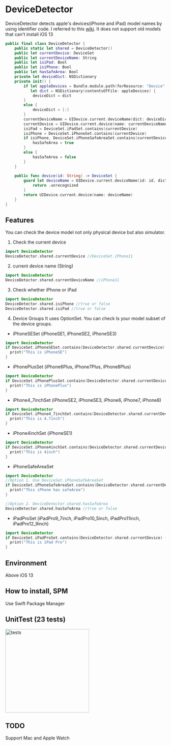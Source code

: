 # DeviceDetector

DeviceDetector detects apple's devices(iPhone and iPad) model names by using identifier code. I referred to this [wiki](https://www.theiphonewiki.com/wiki/Models). It does not support old models that can't install iOS 13

```swift
public final class DeviceDetector {
    public static let shared = DeviceDetector()
    public let currentDevice: DeviceSet
    public let currentDeviceName: String
    public let isiPad: Bool
    public let isiPhone: Bool
    public let hasSafeArea: Bool
    private let deviceDict: NSDictionary
    private init() {
        if let appleDevices = Bundle.module.path(forResource: "Device", ofType: "plist"),
           let dict = NSDictionary(contentsOfFile: appleDevices) {
            deviceDict = dict
        }
        else {
            deviceDict = [:]
        }
        currentDeviceName = UIDevice.current.deviceName(dict: deviceDict) ?? ""
        currentDevice = UIDevice.current.device(name: currentDeviceName)
        isiPad = DeviceSet.iPadSet.contains(currentDevice)
        isiPhone = DeviceSet.iPhoneSet.contains(currentDevice)
        if isiPhone, DeviceSet.iPhoneSafeAreaSet.contains(currentDevice) {
            hasSafeArea = true
        }
        else {
            hasSafeArea = false
        }
    }
    
    public func device(id: String) -> DeviceSet {
        guard let deviceName = UIDevice.current.deviceName(id: id, dict: deviceDict) else {
            return .unrecognized
        }
        return UIDevice.current.device(name: deviceName)
    }
}
```

## Features
You can check the device model not only physical device but also simulator.

1. Check the current device
```swift
import DeviceDetector
DeviceDetector.shared.currentDevice //DeviceSet.iPhone11
```

2. current device name (String)
```swift
import DeviceDetector
DeviceDetector.shared.currentDeviceName //iPhone11
```

3. Check whether iPhone or iPad
```swift
import DeviceDetector
DeviceDetector.shared.isiPhone //true or false
DeviceDetector.shared.isiPad //true or false
```

4. Device Groups
It uses OptionSet. You can check Is your model subset of the device groups.

- iPhoneSESet (iPhoneSE1, iPhoneSE2, iPhoneSE3)
```swift
import DeviceDetector
if DeviceSet.iPhoneSESet.contains(DeviceDetector.shared.currentDevice) {
  print("This is iPhoneSE")
}
```

- iPhonePlusSet (iPhone6Plus, iPhone7Plus, iPhone8Plus)
```swift
import DeviceDetector
if DeviceSet.iPhonePlusSet.contains(DeviceDetector.shared.currentDevice) {
  print("This is iPhonePlus")
}
```

- iPhone4_7inchSet (iPhoneSE2, iPhoneSE3, iPhone6, iPhone7, iPhone8)
```swift
import DeviceDetector
if DeviceSet.iPhone4_7inchSet.contains(DeviceDetector.shared.currentDevice) {
  print("This is 4.7inch")
}
```

- iPhone4inchSet (iPhoneSE1)
```swift
import DeviceDetector
if DeviceSet.iPhone4inchSet.contains(DeviceDetector.shared.currentDevice) {
  print("This is 4inch")
}
```

- iPhoneSafeAreaSet
```swift
import DeviceDetector
//Option 1. Use DeviceSet.iPhoneSafeAreaSet
if DeviceSet.iPhoneSafeAreaSet.contains(DeviceDetector.shared.currentDevice) {
  print("This iPhone has safeArea")
}

//Option 2. DeviceDetector.shared.hasSafeArea
DeviceDetector.shared.hasSafeArea //true or false
```
- iPadProSet (iPadPro9_7inch, iPadPro10_5inch, iPadPro11inch, iPadPro12_9inch)
```swift
import DeviceDetector
if DeviceSet.iPadProSet.contains(DeviceDetector.shared.currentDevice) {
  print("This is iPad Pro")
}
```

## Environment
Above iOS 13

## How to install, SPM
Use Swift Package Manager

## UnitTest (23 tests)
<img width="263" alt="tests" src="https://user-images.githubusercontent.com/12643700/168467179-b70c0117-4bc1-476b-8b99-dfaa8df051fe.png">


## TODO
Support Mac and Apple Watch
